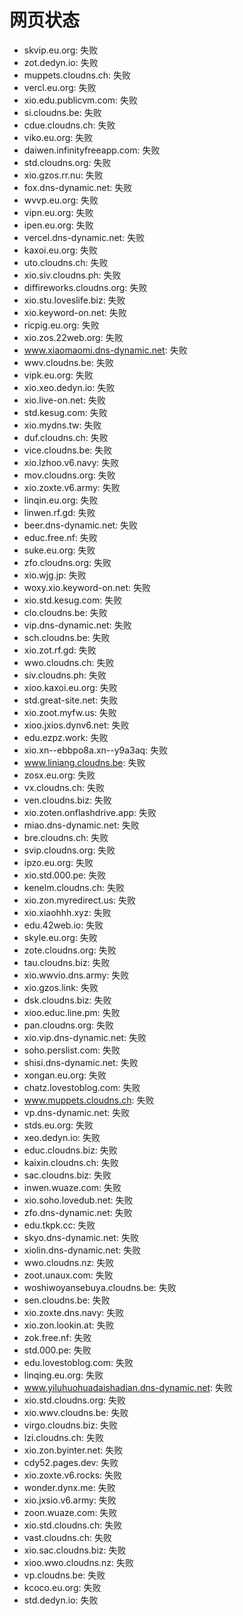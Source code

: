 # 网页状态
- skvip.eu.org: 失败
- zot.dedyn.io: 失败
- muppets.cloudns.ch: 失败
- vercl.eu.org: 失败
- xio.edu.publicvm.com: 失败
- si.cloudns.be: 失败
- cdue.cloudns.ch: 失败
- viko.eu.org: 失败
- daiwen.infinityfreeapp.com: 失败
- std.cloudns.org: 失败
- xio.gzos.rr.nu: 失败
- fox.dns-dynamic.net: 失败
- wvvp.eu.org: 失败
- vipn.eu.org: 失败
- ipen.eu.org: 失败
- vercel.dns-dynamic.net: 失败
- kaxoi.eu.org: 失败
- uto.cloudns.ch: 失败
- xio.siv.cloudns.ph: 失败
- diffireworks.cloudns.org: 失败
- xio.stu.loveslife.biz: 失败
- xio.keyword-on.net: 失败
- ricpig.eu.org: 失败
- xio.zos.22web.org: 失败
- www.xiaomaomi.dns-dynamic.net: 失败
- wwv.cloudns.be: 失败
- vipk.eu.org: 失败
- xio.xeo.dedyn.io: 失败
- xio.live-on.net: 失败
- std.kesug.com: 失败
- xio.mydns.tw: 失败
- duf.cloudns.ch: 失败
- vice.cloudns.be: 失败
- xio.lzhoo.v6.navy: 失败
- mov.cloudns.org: 失败
- xio.zoxte.v6.army: 失败
- linqin.eu.org: 失败
- linwen.rf.gd: 失败
- beer.dns-dynamic.net: 失败
- educ.free.nf: 失败
- suke.eu.org: 失败
- zfo.cloudns.org: 失败
- xio.wjg.jp: 失败
- woxy.xio.keyword-on.net: 失败
- xio.std.kesug.com: 失败
- clo.cloudns.be: 失败
- vip.dns-dynamic.net: 失败
- sch.cloudns.be: 失败
- xio.zot.rf.gd: 失败
- wwo.cloudns.ch: 失败
- siv.cloudns.ph: 失败
- xioo.kaxoi.eu.org: 失败
- std.great-site.net: 失败
- xio.zoot.myfw.us: 失败
- xioo.jxios.dynv6.net: 失败
- edu.ezpz.work: 失败
- xio.xn--ebbpo8a.xn--y9a3aq: 失败
- www.liniang.cloudns.be: 失败
- zosx.eu.org: 失败
- vx.cloudns.ch: 失败
- ven.cloudns.biz: 失败
- xio.zoten.onflashdrive.app: 失败
- miao.dns-dynamic.net: 失败
- bre.cloudns.ch: 失败
- svip.cloudns.org: 失败
- ipzo.eu.org: 失败
- xio.std.000.pe: 失败
- kenelm.cloudns.ch: 失败
- xio.zon.myredirect.us: 失败
- xio.xiaohhh.xyz: 失败
- edu.42web.io: 失败
- skyle.eu.org: 失败
- zote.cloudns.org: 失败
- tau.cloudns.biz: 失败
- xio.wwvio.dns.army: 失败
- xio.gzos.link: 失败
- dsk.cloudns.biz: 失败
- xioo.educ.line.pm: 失败
- pan.cloudns.org: 失败
- xio.vip.dns-dynamic.net: 失败
- soho.perslist.com: 失败
- shisi.dns-dynamic.net: 失败
- xongan.eu.org: 失败
- chatz.lovestoblog.com: 失败
- www.muppets.cloudns.ch: 失败
- vp.dns-dynamic.net: 失败
- stds.eu.org: 失败
- xeo.dedyn.io: 失败
- educ.cloudns.biz: 失败
- kaixin.cloudns.ch: 失败
- sac.cloudns.biz: 失败
- inwen.wuaze.com: 失败
- xio.soho.lovedub.net: 失败
- zfo.dns-dynamic.net: 失败
- edu.tkpk.cc: 失败
- skyo.dns-dynamic.net: 失败
- xiolin.dns-dynamic.net: 失败
- wwo.cloudns.nz: 失败
- zoot.unaux.com: 失败
- woshiwoyansebuya.cloudns.be: 失败
- sen.cloudns.be: 失败
- xio.zoxte.dns.navy: 失败
- xio.zon.lookin.at: 失败
- zok.free.nf: 失败
- std.000.pe: 失败
- edu.lovestoblog.com: 失败
- linqing.eu.org: 失败
- www.yiluhuohuadaishadian.dns-dynamic.net: 失败
- xio.std.cloudns.org: 失败
- xio.wwv.cloudns.be: 失败
- virgo.cloudns.biz: 失败
- lzi.cloudns.ch: 失败
- xio.zon.byinter.net: 失败
- cdy52.pages.dev: 失败
- xio.zoxte.v6.rocks: 失败
- wonder.dynx.me: 失败
- xio.jxsio.v6.army: 失败
- zoon.wuaze.com: 失败
- xio.std.cloudns.ch: 失败
- vast.cloudns.ch: 失败
- xio.sac.cloudns.biz: 失败
- xioo.wwo.cloudns.nz: 失败
- vp.cloudns.be: 失败
- kcoco.eu.org: 失败
- std.dedyn.io: 失败
